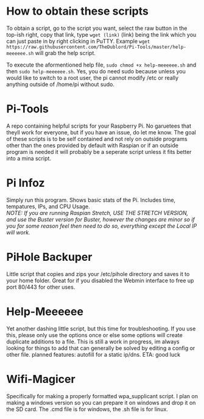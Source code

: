 # How to obtain these scripts

To obtain a script, go to the script you want, select the raw button in the top-ish right, copy that link, type `wget (link)` (link) being the link which you can just paste in by right clicking in PuTTY. Example `wget https://raw.githubusercontent.com/TheDublord/Pi-Tools/master/help-meeeeee.sh` will grab the help script.

To execute the aformentioned help file, `sudo chmod +x help-meeeeee.sh` and then `sudo help-meeeeee.sh`. Yes, you do need sudo because unless you would like to switch to a root user, the pi cannot modify /etc or really anything outside of /home/pi without sudo. 

# Pi-Tools

A repo containing helpful scripts for your Raspberry Pi. No garuetees that theyll work for everyone, but if you have an issue, do let me know. The goal of these scripts is to be self contained and not rely on outside programs other than the ones provided by default with Raspian or if an outside program is needed it will probably be a seperate script unless it fits better into a mina script.

# Pi Infoz

Simply run this program. Shows basic stats of the Pi. Includes time, tempatures, IPs, and CPU Usage.                                       
*NOTE: If you are running Raspian Stretch, USE THE STRETCH VERSION, and use the Buster version for Buster, however the changes are minor so if you for some reason feel then need to do so, everything except the Local IP will work.*

# PiHole Backuper

Little script that copies and zips your /etc/pihole directory and saves it to your home folder. Great for if you disabled the Webmin interface to free up port 80/443 for other uses.

# Help-Meeeeee

Yet another dashing little script, but this time for troubleshooting. If you use this, please only use the options once or else some options will create duplicate additions to a file. This is still a work in progress, im always looking for things to add that can generally be solved by editing a config or other file. 
planned features: autofill for a static ip/dns. ETA: good luck

# Wifi-Magicer

Specifically for making a properly formatted wpa_supplicant script. I plan on making a windows version so you can prepare it on windows and drop it on the SD card. The .cmd file is for windows, the .sh file is for linux. 
